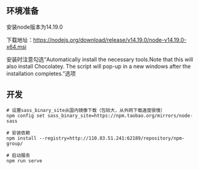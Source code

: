## 环境准备
安装node版本为14.19.0 

下载地址：https://nodejs.org/download/release/v14.19.0/node-v14.19.0-x64.msi

安装时注意勾选“Automatically install the necessary tools.Note that this will also install Chocolatey. The script will pop-up in a new windows after the installation completes.”选项
## 开发

```
# 设置sass_binary_site从国内镜像下载（包较大，从外网下载速度很慢）
npm config set sass_binary_site=https://npm.taobao.org/mirrors/node-sass

# 安装依赖
npm install --registry=http://110.83.51.241:62189/repository/npm-group/

# 启动服务
npm run serve

```
